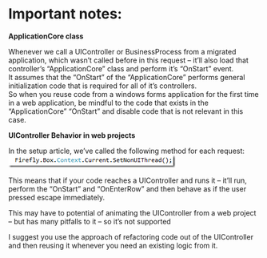 ﻿# Important notes:

**ApplicationCore class**

Whenever we call a UIController or BusinessProcess from a migrated application, which wasn’t called before in this request – it’ll also load that controller’s “ApplicationCore” class and perform it’s “OnStart” event.  
It assumes that the “OnStart” of the “ApplicationCore” performs general initialization code that is required for all of it’s controllers.  
So when you reuse code from a windows forms application for the first time in a web application, be mindful to the code that exists in the “ApplicationCore” “OnStart” and disable code that is not relevant in this case.  

**UIController Behavior in web projects**

In the setup article, we’ve called the following method for each request:  
![](content_Current_setNonUIThred.png)

This means that if your code reaches a UIController and runs it – it’ll run, perform the “OnStart” and “OnEnterRow” and then behave as if the user pressed escape immediately.

This may have to potential of animating the UIController from a web project – but has many pitfalls to it – so it’s not supported 

I suggest you use the approach of refactoring code out of the UIController and then reusing it whenever you need an existing logic from it.